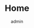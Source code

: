 ---
# An instance of the About widget.
# Documentation: https://docs.hugoblox.com/page-builder/
widget: home

# Activate this widget? true/false
active: true

# This file represents a page section.
headless: true

# Order that this section appears on the page.
weight: 10

title: Home

# Choose the user profile to display
# This should be the username (folder name) of a profile in your `content/authors/` folder.
# See https://docs.hugoblox.com/get-started/#introduce-yourself
author: admin
---